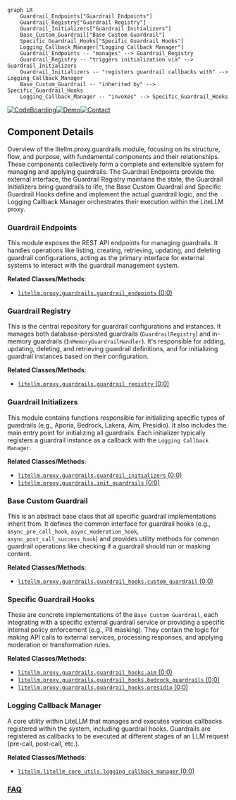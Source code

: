 ```mermaid
graph LR
    Guardrail_Endpoints["Guardrail Endpoints"]
    Guardrail_Registry["Guardrail Registry"]
    Guardrail_Initializers["Guardrail Initializers"]
    Base_Custom_Guardrail["Base Custom Guardrail"]
    Specific_Guardrail_Hooks["Specific Guardrail Hooks"]
    Logging_Callback_Manager["Logging Callback Manager"]
    Guardrail_Endpoints -- "manages" --> Guardrail_Registry
    Guardrail_Registry -- "triggers initialization via" --> Guardrail_Initializers
    Guardrail_Initializers -- "registers guardrail callbacks with" --> Logging_Callback_Manager
    Base_Custom_Guardrail -- "inherited by" --> Specific_Guardrail_Hooks
    Logging_Callback_Manager -- "invokes" --> Specific_Guardrail_Hooks
```
[![CodeBoarding](https://img.shields.io/badge/Generated%20by-CodeBoarding-9cf?style=flat-square)](https://github.com/CodeBoarding/GeneratedOnBoardings)[![Demo](https://img.shields.io/badge/Try%20our-Demo-blue?style=flat-square)](https://www.codeboarding.org/demo)[![Contact](https://img.shields.io/badge/Contact%20us%20-%20contact@codeboarding.org-lightgrey?style=flat-square)](mailto:contact@codeboarding.org)

## Component Details

Overview of the litellm.proxy.guardrails module, focusing on its structure, flow, and purpose, with fundamental components and their relationships. These components collectively form a complete and extensible system for managing and applying guardrails. The Guardrail Endpoints provide the external interface, the Guardrail Registry maintains the state, the Guardrail Initializers bring guardrails to life, the Base Custom Guardrail and Specific Guardrail Hooks define and implement the actual guardrail logic, and the Logging Callback Manager orchestrates their execution within the LiteLLM proxy.

### Guardrail Endpoints
This module exposes the REST API endpoints for managing guardrails. It handles operations like listing, creating, retrieving, updating, and deleting guardrail configurations, acting as the primary interface for external systems to interact with the guardrail management system.


**Related Classes/Methods**:

- <a href="https://github.com/BerriAI/litellm/blob/master/litellm/proxy/guardrails/guardrail_endpoints.py#L0-L0" target="_blank" rel="noopener noreferrer">`litellm.proxy.guardrails.guardrail_endpoints` (0:0)</a>


### Guardrail Registry
This is the central repository for guardrail configurations and instances. It manages both database-persisted guardrails (`GuardrailRegistry`) and in-memory guardrails (`InMemoryGuardrailHandler`). It's responsible for adding, updating, deleting, and retrieving guardrail definitions, and for initializing guardrail instances based on their configuration.


**Related Classes/Methods**:

- <a href="https://github.com/BerriAI/litellm/blob/master/litellm/proxy/guardrails/guardrail_registry.py#L0-L0" target="_blank" rel="noopener noreferrer">`litellm.proxy.guardrails.guardrail_registry` (0:0)</a>


### Guardrail Initializers
This module contains functions responsible for initializing specific types of guardrails (e.g., Aporia, Bedrock, Lakera, Aim, Presidio). It also includes the main entry point for initializing all guardrails. Each initializer typically registers a guardrail instance as a callback with the `Logging Callback Manager`.


**Related Classes/Methods**:

- <a href="https://github.com/BerriAI/litellm/blob/master/litellm/proxy/guardrails/guardrail_initializers.py#L0-L0" target="_blank" rel="noopener noreferrer">`litellm.proxy.guardrails.guardrail_initializers` (0:0)</a>
- <a href="https://github.com/BerriAI/litellm/blob/master/litellm/proxy/guardrails/init_guardrails.py#L0-L0" target="_blank" rel="noopener noreferrer">`litellm.proxy.guardrails.init_guardrails` (0:0)</a>


### Base Custom Guardrail
This is an abstract base class that all specific guardrail implementations inherit from. It defines the common interface for guardrail hooks (e.g., `async_pre_call_hook`, `async_moderation_hook`, `async_post_call_success_hook`) and provides utility methods for common guardrail operations like checking if a guardrail should run or masking content.


**Related Classes/Methods**:

- <a href="https://github.com/BerriAI/litellm/blob/master/litellm/proxy/guardrails/guardrail_hooks/custom_guardrail.py#L0-L0" target="_blank" rel="noopener noreferrer">`litellm.proxy.guardrails.guardrail_hooks.custom_guardrail` (0:0)</a>


### Specific Guardrail Hooks
These are concrete implementations of the `Base Custom Guardrail`, each integrating with a specific external guardrail service or providing a specific internal policy enforcement (e.g., PII masking). They contain the logic for making API calls to external services, processing responses, and applying moderation or transformation rules.


**Related Classes/Methods**:

- <a href="https://github.com/BerriAI/litellm/blob/master/litellm/proxy/guardrails/guardrail_hooks/aim.py#L0-L0" target="_blank" rel="noopener noreferrer">`litellm.proxy.guardrails.guardrail_hooks.aim` (0:0)</a>
- <a href="https://github.com/BerriAI/litellm/blob/master/litellm/proxy/guardrails/guardrail_hooks/bedrock_guardrails.py#L0-L0" target="_blank" rel="noopener noreferrer">`litellm.proxy.guardrails.guardrail_hooks.bedrock_guardrails` (0:0)</a>
- <a href="https://github.com/BerriAI/litellm/blob/master/litellm/proxy/guardrails/guardrail_hooks/presidio.py#L0-L0" target="_blank" rel="noopener noreferrer">`litellm.proxy.guardrails.guardrail_hooks.presidio` (0:0)</a>


### Logging Callback Manager
A core utility within LiteLLM that manages and executes various callbacks registered within the system, including guardrail hooks. Guardrails are registered as callbacks to be executed at different stages of an LLM request (pre-call, post-call, etc.).


**Related Classes/Methods**:

- <a href="https://github.com/BerriAI/litellm/blob/master/litellm/litellm_core_utils/logging_callback_manager.py#L0-L0" target="_blank" rel="noopener noreferrer">`litellm.litellm_core_utils.logging_callback_manager` (0:0)</a>




### [FAQ](https://github.com/CodeBoarding/GeneratedOnBoardings/tree/main?tab=readme-ov-file#faq)